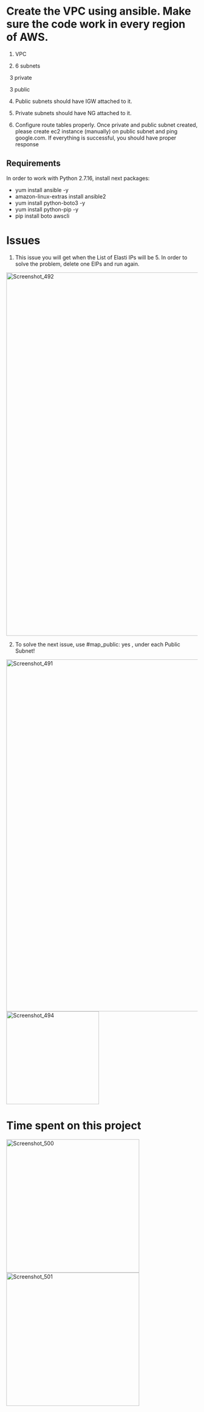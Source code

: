 Create the VPC using ansible. Make sure the code work in every region of AWS.  
==============================================================================
1. VPC 

2. 6 subnets 

   3 private  

   3 public  

4. Public subnets should have IGW attached to it.  

5. Private subnets should have NG attached to it.  


6. Configure route tables properly. Once private and public subnet created, please create ec2 instance (manually)
on public subnet and ping google.com. If everything is successful, you should have proper response 


Requirements
------------
In order to work with Python 2.7.16, install next packages:
* yum install ansible -y
* amazon-linux-extras install ansible2
* yum install python-boto3 -y
* yum install python-pip -y
*  pip install boto awscli





Issues 
=======
1)  This  issue you will get when the List of Elasti IPs will be 5. In order to solve the problem, delete one EIPs and run again.

<img width="954" alt="Screenshot_492" src="https://user-images.githubusercontent.com/13994900/80157006-e1e3b880-858a-11ea-8833-1b62cdc3e130.png">

2) To solve the next issue, use #map_public: yes , under each Public Subnet!
<img width="924" alt="Screenshot_491" src="https://user-images.githubusercontent.com/13994900/80157055-ffb11d80-858a-11ea-9e28-276768fd89b8.png">

<img width="244" alt="Screenshot_494" src="https://user-images.githubusercontent.com/13994900/80157606-2b80d300-858c-11ea-8a87-4f1b0ee8a178.png">
                              
 
Time spent on this project
===========================

<img width="350" alt="Screenshot_500" src="https://user-images.githubusercontent.com/13994900/80165896-2cbcfa80-85a2-11ea-84f7-408e7d78a54a.png">


<img width="350" alt="Screenshot_501" src="https://user-images.githubusercontent.com/13994900/80165958-56762180-85a2-11ea-9ebc-3298ad6702ea.png">
